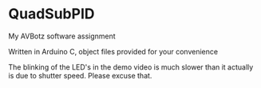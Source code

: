 # QuadSubPID
My AVBotz software assignment

Written in Arduino C, object files provided for your convenience

The blinking of the LED's in the demo video is much slower than it actually is due to shutter speed. Please excuse that.
